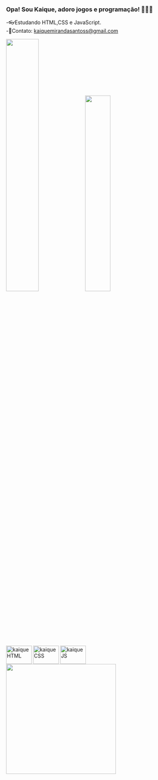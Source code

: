 ### Opa! Sou Kaique, adoro jogos e programação! 👀🐱‍👤

-👓Estudando HTML,CSS e JavaScript.<br>
-🌱Contato: kaiquemirandasantoss@gmail.com

<div>
<picture>
<source
  srcset="https://github-readme-stats.vercel.app/api?username=KaiqueMMiranda&show_icons=true&theme=midnight-purple"
/>
 <img width="42%" src="https://github-readme-stats.vercel.app/api?username=KaiqueMMiranda&show_icons=true" />
</picture>
 <img width="37%"src="https://github-readme-stats.vercel.app/api/top-langs/?username=KaiqueMMiranda&layout=compact&theme=midnight-purple" />
  </div>
  <div style="display: inline-block"><br>
  <img align="center" alt="kaiqueHTML" height="50" width="70" src="https://cdn.jsdelivr.net/gh/devicons/devicon/icons/html5/html5-original.svg" />
  <img align="center" alt="kaiqueCSS" height="50" width="70" src="https://cdn.jsdelivr.net/gh/devicons/devicon/icons/css3/css3-original.svg" />
  <img align="center" alt="kaiqueJS" height="50" width="70" src="https://cdn.jsdelivr.net/gh/devicons/devicon/icons/javascript/javascript-original.svg" />
  </div>

  <div>
<img align="center" height="300" widdth="250" src="https://media.tenor.com/YZoXq7GoAaUAAAAd/muichiro-tokito.gif">
  </div>


